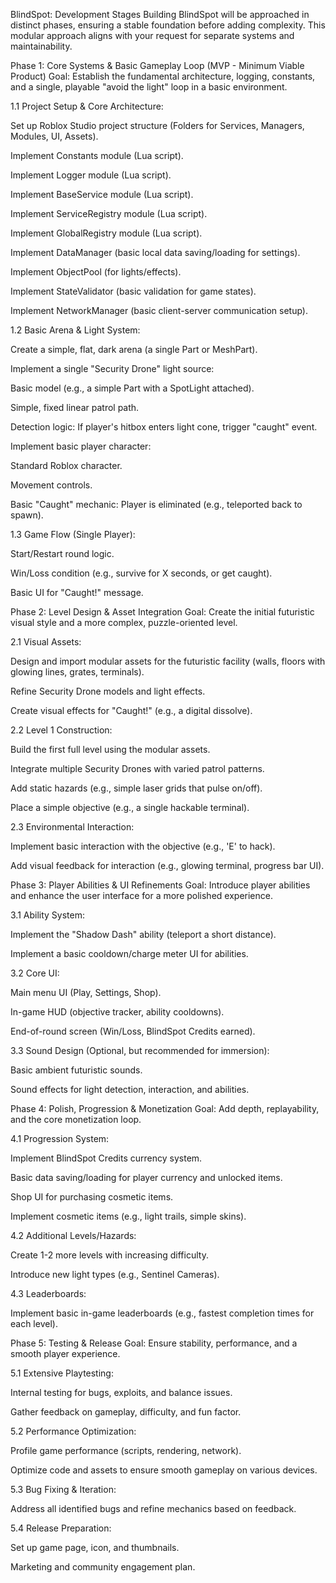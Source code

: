 BlindSpot: Development Stages
Building BlindSpot will be approached in distinct phases, ensuring a stable foundation before adding complexity. This modular approach aligns with your request for separate systems and maintainability.

Phase 1: Core Systems & Basic Gameplay Loop (MVP - Minimum Viable Product)
Goal: Establish the fundamental architecture, logging, constants, and a single, playable "avoid the light" loop in a basic environment.

1.1 Project Setup & Core Architecture:

Set up Roblox Studio project structure (Folders for Services, Managers, Modules, UI, Assets).

Implement Constants module (Lua script).

Implement Logger module (Lua script).

Implement BaseService module (Lua script).

Implement ServiceRegistry module (Lua script).

Implement GlobalRegistry module (Lua script).

Implement DataManager (basic local data saving/loading for settings).

Implement ObjectPool (for lights/effects).

Implement StateValidator (basic validation for game states).

Implement NetworkManager (basic client-server communication setup).

1.2 Basic Arena & Light System:

Create a simple, flat, dark arena (a single Part or MeshPart).

Implement a single "Security Drone" light source:

Basic model (e.g., a simple Part with a SpotLight attached).

Simple, fixed linear patrol path.

Detection logic: If player's hitbox enters light cone, trigger "caught" event.

Implement basic player character:

Standard Roblox character.

Movement controls.

Basic "Caught" mechanic: Player is eliminated (e.g., teleported back to spawn).

1.3 Game Flow (Single Player):

Start/Restart round logic.

Win/Loss condition (e.g., survive for X seconds, or get caught).

Basic UI for "Caught!" message.

Phase 2: Level Design & Asset Integration
Goal: Create the initial futuristic visual style and a more complex, puzzle-oriented level.

2.1 Visual Assets:

Design and import modular assets for the futuristic facility (walls, floors with glowing lines, grates, terminals).

Refine Security Drone models and light effects.

Create visual effects for "Caught!" (e.g., a digital dissolve).

2.2 Level 1 Construction:

Build the first full level using the modular assets.

Integrate multiple Security Drones with varied patrol patterns.

Add static hazards (e.g., simple laser grids that pulse on/off).

Place a simple objective (e.g., a single hackable terminal).

2.3 Environmental Interaction:

Implement basic interaction with the objective (e.g., 'E' to hack).

Add visual feedback for interaction (e.g., glowing terminal, progress bar UI).

Phase 3: Player Abilities & UI Refinements
Goal: Introduce player abilities and enhance the user interface for a more polished experience.

3.1 Ability System:

Implement the "Shadow Dash" ability (teleport a short distance).

Implement a basic cooldown/charge meter UI for abilities.

3.2 Core UI:

Main menu UI (Play, Settings, Shop).

In-game HUD (objective tracker, ability cooldowns).

End-of-round screen (Win/Loss, BlindSpot Credits earned).

3.3 Sound Design (Optional, but recommended for immersion):

Basic ambient futuristic sounds.

Sound effects for light detection, interaction, and abilities.

Phase 4: Polish, Progression & Monetization
Goal: Add depth, replayability, and the core monetization loop.

4.1 Progression System:

Implement BlindSpot Credits currency system.

Basic data saving/loading for player currency and unlocked items.

Shop UI for purchasing cosmetic items.

Implement cosmetic items (e.g., light trails, simple skins).

4.2 Additional Levels/Hazards:

Create 1-2 more levels with increasing difficulty.

Introduce new light types (e.g., Sentinel Cameras).

4.3 Leaderboards:

Implement basic in-game leaderboards (e.g., fastest completion times for each level).

Phase 5: Testing & Release
Goal: Ensure stability, performance, and a smooth player experience.

5.1 Extensive Playtesting:

Internal testing for bugs, exploits, and balance issues.

Gather feedback on gameplay, difficulty, and fun factor.

5.2 Performance Optimization:

Profile game performance (scripts, rendering, network).

Optimize code and assets to ensure smooth gameplay on various devices.

5.3 Bug Fixing & Iteration:

Address all identified bugs and refine mechanics based on feedback.

5.4 Release Preparation:

Set up game page, icon, and thumbnails.

Marketing and community engagement plan.